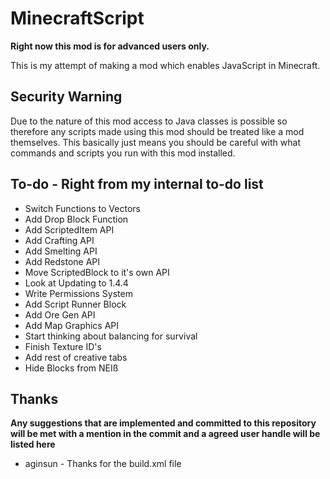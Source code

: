 MinecraftScript
===============

__Right now this mod is for advanced users only.__

This is my attempt of making a mod which enables JavaScript in Minecraft.

Security Warning
----------------
Due to the nature of this mod access to Java classes is possible so therefore any scripts made using this mod should be treated like a mod themselves.
This basically just means you should be careful with what commands and scripts you run with this mod installed.

To-do - Right from my internal to-do list
-----
- Switch Functions to Vectors
- Add Drop Block Function
- Add ScriptedItem API
- Add Crafting API
- Add Smelting API
- Add Redstone API
- Move ScriptedBlock to it's own API
- Look at Updating to 1.4.4
- Write Permissions System
- Add Script Runner Block
- Add Ore Gen API
- Add Map Graphics API
- Start thinking about balancing for survival
- Finish Texture ID's
- Add rest of creative tabs
- Hide Blocks from NEIß

Thanks
------
__Any suggestions that are implemented and committed to this repository will be met with a mention in the commit and a agreed user handle will be listed here__
- aginsun - Thanks for the build.xml file